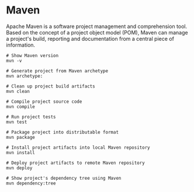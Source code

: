 # Maven

Apache Maven is a software project management and comprehension tool. Based on the concept of a project object model (POM), Maven can manage a project's build, reporting and documentation from a central piece of information.

```shell
# Show Maven version
mvn -v

# Generate project from Maven archetype
mvn archetype:

# Clean up project build artifacts
mvn clean

# Compile project source code
mvn compile

# Run project tests
mvn test

# Package project into distributable format
mvn package

# Install project artifacts into local Maven repository
mvn install

# Deploy project artifacts to remote Maven repository
mvn deploy

# Show project's dependency tree using Maven
mvn dependency:tree
```
